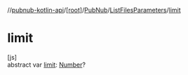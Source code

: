 //[pubnub-kotlin-api](../../../../index.md)/[[root]](../../index.md)/[PubNub](../index.md)/[ListFilesParameters](index.md)/[limit](limit.md)

# limit

[js]\
abstract var [limit](limit.md): [Number](https://kotlinlang.org/api/latest/jvm/stdlib/kotlin-stdlib/kotlin/-number/index.html)?
